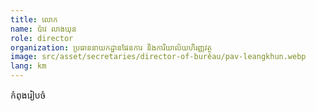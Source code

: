 ```yaml
---
title: លោក
name: ប៉ាវ លាងឃុន
role: director
organization: ប្រធាននាយកដ្ឋានផែនការ និងការិយាល័យហិរញ្ញវត្ថុ
image: src/asset/secretaries/director-of-bureau/pav-leangkhun.webp
lang: km
---
```


កំពុងរៀបចំ

